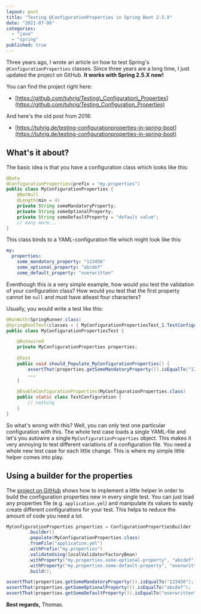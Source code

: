 ```yaml
---
layout: post
title: "Testing @ConfigurationProperties in Spring Boot 2.5.X"
date: "2021-07-06"
categories:
  - "java"
  - "spring"
published: true
---
```


Three years ago, I wrote an article on how to test Spring's `@ConfigurationProperties` classes. Since three years are a long time, I just updated the project on GitHub. **It works with Spring 2.5.X now!**

You can find the project right here: 
- [https://github.com/tuhrig/Testing\_Configuration\_Properties](https://github.com/tuhrig/Testing_Configuration_Properties)

And here's the old post from 2018: 
- [https://tuhrig.de/testing-configurationproperties-in-spring-boot](https://tuhrig.de/testing-configurationproperties-in-spring-boot)

## What's it about?

The basic idea is that you have a configuration class which looks like this:

```java
@Data
@ConfigurationProperties(prefix = "my.properties")
public class MyConfigurationProperties {
    @NotNull
    @Length(min = 4)
    private String someMandatoryProperty;
    private String someOptionalProperty;
    private String someDefaultProperty = "default value";
    // many more...
}
```

This class binds to a YAML-configuration file which might look like this:

```yaml
my:
  properties:
    some_mandatory_property: "123456"
    some_optional_property: "abcdef"
    some_default_property: "overwritten"
```

Eventhough this is a very simple example, how would you test the validation of your configuration class? 
How would you test that the first property cannot be `null` and must have atleast four characters?

Usually, you would write a test like this:

```java
@RunWith(SpringRunner.class)
@SpringBootTest(classes = { MyConfigurationPropertiesTest_1.TestConfiguration.class })
public class MyConfigurationPropertiesTest {

    @Autowired
    private MyConfigurationProperties properties;
 
    @Test
    public void should_Populate_MyConfigurationProperties() {
        assertThat(properties.getSomeMandatoryProperty()).isEqualTo("123456");
        ...
    }
 
    @EnableConfigurationProperties(MyConfigurationProperties.class)
    public static class TestConfiguration {
        // nothing
    }
}
```

So what's wrong with this? 
Well, you can only test one particular configuration with this. 
The whole test case loads a single YAML-file and let's you autowire a single `MyConfigurationProperties` object. 
This makes it very annoying to test different variations of a configuration file. 
You need a whole new test case for each little change. 
This is where my simple little helper comes into play.

## Using a builder for the properties

The [project on GitHub](https://github.com/tuhrig/Testing_Configuration_Properties) shows how to implement a little helper in order to build the configuration properties new in every single test. You can just load any properties file (e.g. `application.yml`) and manipulate its values to easily create different configurations for your test. This helps to reduce the amount of code you need a lot.

```java
MyConfigurationProperties properties = ConfigurationPropertiesBuilder
        .builder()
        .populate(MyConfigurationProperties.class)
        .fromFile("application.yml")
        .withPrefix("my.properties")
        .validateUsing(localValidatorFactoryBean)
        .withProperty("my.properties.some-optional-property", "abcdef")
        .withProperty("my.properties.some-default-property", "overwritten")
        .build();

assertThat(properties.getSomeMandatoryProperty()).isEqualTo("123456");
assertThat(properties.getSomeOptionalProperty()).isEqualTo("abcdef");
assertThat(properties.getSomeDefaultProperty()).isEqualTo("overwritten"); 
```

**Best regards,** Thomas.
